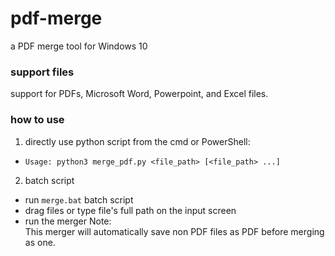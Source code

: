 # pdf-merge
a PDF merge tool for Windows 10
### support files
support for PDFs, Microsoft Word, Powerpoint, and Excel files.
### how to use
1. directly use python script from the cmd or PowerShell:
 - `Usage: python3 merge_pdf.py <file_path> [<file_path> ...]`
2. batch script
 - run `merge.bat` batch script
 - drag files or type file's full path on the input screen
 - run the merger
Note:<br>
This merger will automatically save non PDF files as PDF before merging as one.
